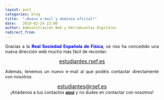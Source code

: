 ```yaml
---
layout: post
categories: blog
title:  "¡Nuevo e-mail y dominio oficial!"
date:   2019-02-24 23:00
author: Administración Web y Herramientas Digitales
redirect_from:
---
```


<p style="text-align: justify;">
  Gracias a la <span style="color:blue;font-weight:bold">Real Sociedad Española de Física</span>, se nos ha concedido una nueva dirección web mucho más fácil de recordar:
</p>

<center><big>
  <a href="https://estudiantes.rsef.es">estudiantes.rsef.es</a>
</center></big>

<p style="text-align: justify;">
  Además, tenemos un nuevo e-mail al que podéis contactar directamente con nosotros
</p>

<center><big>
  <a href="mailto:estudiantes@rsef.es">estudiantes@rsef.es</a>
</center></big>

<center>¡Añádenos a tus contactos <span style="color:red;font-weight:bold"><a href="https://www.google.com/contacts">aquí</a></span> y no dudes en contactar con nosotros!</center>
